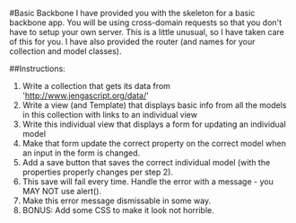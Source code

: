 #Basic Backbone
I have provided you with the skeleton for a basic backbone app. You will be using
cross-domain requests so that you don't have to setup your own server. 
This is a little unusual, so I have taken care of this for you.
I have also provided the router (and names for your collection and model classes).

##Instructions:
1. Write a collection that gets its data from 'http://www.jengascript.org/data/'
2. Write a view (and Template) that displays basic info from all the models in this collection with links to an individual view
3. Write this individual view that displays a form for updating an individual model
3. Make that form update the correct property on the correct model when an input in the form is changed.
4. Add a save button that saves the correct individual model (with the properties properly changes per step 2).
5. This save will fail every time. Handle the error with a message - you MAY NOT use alert().
6. Make this error message dismissable in some way.
7. BONUS: Add some CSS to make it look not horrible.
